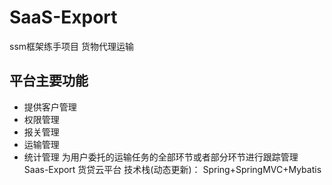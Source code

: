 # SaaS-Export
ssm框架练手项目 货物代理运输 
## 平台主要功能
* 提供客户管理
* 权限管理
* 报关管理
* 运输管理
* 统计管理
为用户委托的运输任务的全部环节或者部分环节进行跟踪管理
Saas-Export 货贷云平台
技术栈(动态更新)：
Spring+SpringMVC+Mybatis
